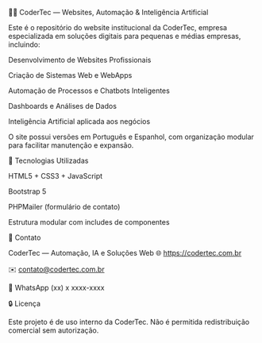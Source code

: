 🧑‍💻 CoderTec — Websites, Automação & Inteligência Artificial

Este é o repositório do website institucional da CoderTec, empresa especializada em soluções digitais para pequenas e médias empresas, incluindo:

Desenvolvimento de Websites Profissionais

Criação de Sistemas Web e WebApps

Automação de Processos e Chatbots Inteligentes

Dashboards e Análises de Dados

Inteligência Artificial aplicada aos negócios

O site possui versões em Português e Espanhol, com organização modular para facilitar manutenção e expansão.


🧠 Tecnologias Utilizadas

HTML5 + CSS3 + JavaScript

Bootstrap 5

PHPMailer (formulário de contato)

Estrutura modular com includes de componentes


📩 Contato

CoderTec — Automação, IA e Soluções Web
🌐 https://codertec.com.br

✉️ contato@codertec.com.br

📱 WhatsApp (xx) x xxxx-xxxx


🔒 Licença

Este projeto é de uso interno da CoderTec.
Não é permitida redistribuição comercial sem autorização.
